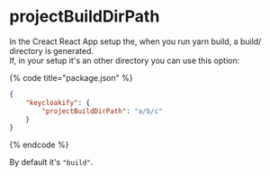 # projectBuildDirPath

In the Creact React App setup the, when you run yarn build, a build/ directory is generated.  \
If, in your setup it's an other directory you can use this option: &#x20;

{% code title="package.json" %}
```json
{
    "keycloakify": {
        "projectBuildDirPath": "a/b/c"
    }
}
```
{% endcode %}

By default it's `"build"`.
